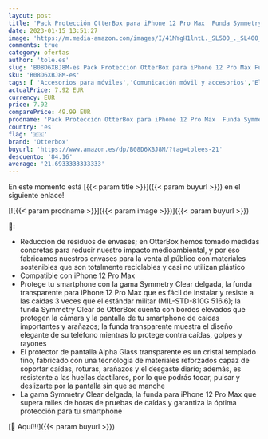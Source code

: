 ```yaml
---
layout: post
title: 'Pack Protección OtterBox para iPhone 12 Pro Max  Funda Symmetry Clear Testada 3x con los estándares Militares anticaídas y Alpha Glass Protector Pantalla 2x Tecnología Antiarañazos'
date: 2023-01-15 13:51:27
image: 'https://m.media-amazon.com/images/I/41MYgH1lntL._SL500_._SL400_.jpg'
comments: true
category: ofertas
author: 'tole.es'
slug: 'B08D6XBJ8M-es Pack Protección OtterBox para iPhone 12 Pro Max Funda...'
sku: 'B08D6XBJ8M-es'
tags: [ 'Accesorios para móviles','Comunicación móvil y accesorios','Electrónica','Fundas y carcasas para teléfonos móviles','iphone','otterbox','🇪🇸', ]
actualPrice: 7.92 EUR
currency: EUR
price: 7.92
comparePrice: 49.99 EUR
prodname: 'Pack Protección OtterBox para iPhone 12 Pro Max  Funda Symmetry Clear Testada 3x con los estándares Militares anticaídas y Alpha Glass Protector Pantalla 2x Tecnología Antiarañazos'
country: 'es'
flag: '🇪🇸'
brand: 'Otterbox'
buyurl: 'https://www.amazon.es/dp/B08D6XBJ8M/?tag=tolees-21'
descuento: '84.16'
average: '21.6933333333333'
---
```


En este momento está [{{< param title >}}]({{< param buyurl >}}) en el siguiente enlace!

[![{{< param prodname >}}]({{< param image >}})]({{< param buyurl >}})

🔎:

- Reducción de residuos de envases; en OtterBox hemos tomado medidas concretas para reducir nuestro impacto medioambiental, y por eso fabricamos nuestros envases para la venta al público con materiales sostenibles que son totalmente reciclables y casi no utilizan plástico
- Compatible con iPhone 12 Pro Max
- Protege tu smartphone con la gama Symmetry Clear delgada, la funda transparente para iPhone 12 Pro Max que es fácil de instalar y resiste a las caídas 3 veces que el estándar militar (MIL-STD-810G 516.6); la funda Symmetry Clear de OtterBox cuenta con bordes elevados que protegen la cámara y la pantalla de tu smartphone de caídas importantes y arañazos; la funda transparente muestra el diseño elegante de su teléfono mientras lo protege contra caídas, golpes y rayones
- El protector de pantalla Alpha Glass transparente es un cristal templado fino, fabricado con una tecnología de materiales reforzados capaz de soportar caídas, roturas, arañazos y el desgaste diario; además, es resistente a las huellas dactilares, por lo que podrás tocar, pulsar y deslizarte por la pantalla sin que se manche
- La gama Symmetry Clear delgada, la funda para iPhone 12 Pro Max que supera miles de horas de pruebas de caídas y garantiza la óptima protección para tu smartphone

[🛒 Aquí!!!]({{< param buyurl >}})
